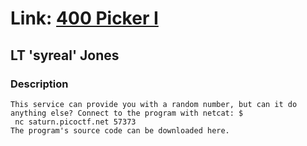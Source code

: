 # Link: [400 Picker I](https://play.picoctf.org/practice/challenge/400)

## LT 'syreal' Jones

### Description

```
This service can provide you with a random number, but can it do anything else? Connect to the program with netcat: $
 nc saturn.picoctf.net 57373
The program's source code can be downloaded here.
```
